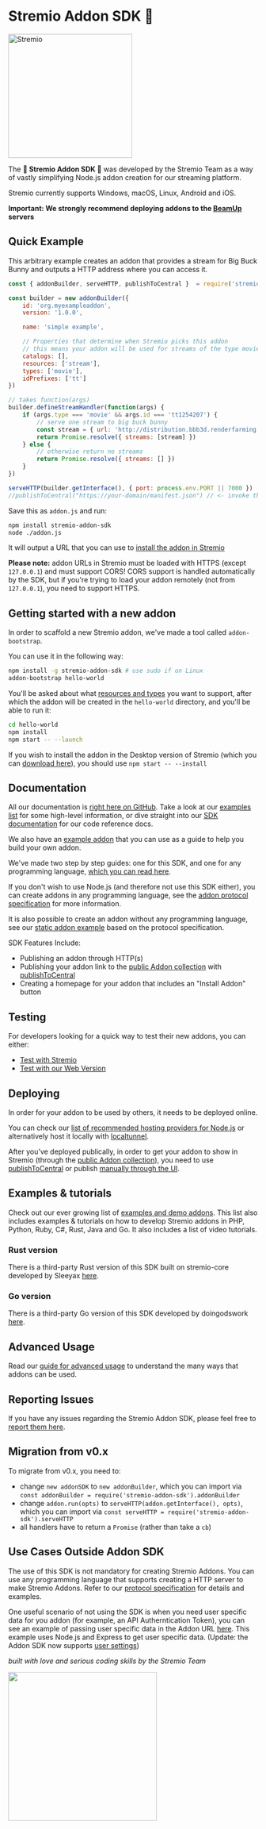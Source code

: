 # Stremio Addon SDK 🧙

<img src="https://blog.stremio.com/wp-content/uploads/2023/08/stremio-logo-2023.png" alt="Stremio" width="250" />

The **🧙  Stremio Addon SDK 🧙** was developed by the Stremio Team as a way of vastly simplifying Node.js addon creation for
our streaming platform.

Stremio currently supports Windows, macOS, Linux, Android and iOS.

**Important: We strongly recommend deploying addons to the [BeamUp](./docs/deploying/beamup.md) servers**


## Quick Example

This arbitrary example creates an addon that provides a stream for Big Buck Bunny and outputs a HTTP address where you can access it.

```javascript
const { addonBuilder, serveHTTP, publishToCentral }  = require('stremio-addon-sdk')

const builder = new addonBuilder({
    id: 'org.myexampleaddon',
    version: '1.0.0',

    name: 'simple example',

    // Properties that determine when Stremio picks this addon
    // this means your addon will be used for streams of the type movie
    catalogs: [],
    resources: ['stream'],
    types: ['movie'],
    idPrefixes: ['tt']
})

// takes function(args)
builder.defineStreamHandler(function(args) {
    if (args.type === 'movie' && args.id === 'tt1254207') {
        // serve one stream to big buck bunny
        const stream = { url: 'http://distribution.bbb3d.renderfarming.net/video/mp4/bbb_sunflower_1080p_30fps_normal.mp4' }
        return Promise.resolve({ streams: [stream] })
    } else {
        // otherwise return no streams
        return Promise.resolve({ streams: [] })
    }
})

serveHTTP(builder.getInterface(), { port: process.env.PORT || 7000 })
//publishToCentral("https://your-domain/manifest.json") // <- invoke this if you want to publish your addon and it's accessible publically on "your-domain"
```

Save this as `addon.js` and run:

```bash
npm install stremio-addon-sdk
node ./addon.js
```

It will output a URL that you can use to [install the addon in Stremio](./docs/testing.md#how-to-install-add-on-in-stremio)

**Please note:** addon URLs in Stremio must be loaded with HTTPS (except `127.0.0.1`) and must support CORS! CORS support is handled automatically by the SDK, but if you're trying to load your addon remotely (not from `127.0.0.1`), you need to support HTTPS.


## Getting started with a new addon

In order to scaffold a new Stremio addon, we've made a tool called `addon-bootstrap`.

You can use it in the following way:

```bash
npm install -g stremio-addon-sdk # use sudo if on Linux
addon-bootstrap hello-world
```

You'll be asked about what [resources and types](./docs/api/README.md) you want to support, after which the addon will be created in the `hello-world` directory, and you'll be able to run it:

```bash
cd hello-world
npm install
npm start -- --launch
```

If you wish to install the addon in the Desktop version of Stremio (which you can [download here](https://www.stremio.com/downloads)), you should use `npm start -- --install`

## Documentation

All our documentation is [right here on GitHub](./docs). Take a look at our [examples list](./docs/examples.md) for some high-level
information, or dive straight into our [SDK documentation](./docs/README.md) for our code reference docs.

We also have an [example addon](https://github.com/Stremio/addon-helloworld) that you can use as a guide to help you build your own addon.

We've made two step by step guides: one for this SDK, and one for any programming language, [which you can read here](https://stremio.github.io/stremio-addon-guide).

If you don't wish to use Node.js (and therefore not use this SDK either), you can create addons in any programming
language, see the [addon protocol specification](./docs/protocol.md) for more information.

It is also possible to create an addon without any programming language, see our [static addon example](https://github.com/Stremio/stremio-static-addon-example) based
on the protocol specification.

SDK Features Include:

- Publishing an addon through HTTP(s)
- Publishing your addon link to the [public Addon collection](https://api.strem.io/addonscollection.json) with [publishToCentral](./docs/README.md#publishtocentralurl)
- Creating a homepage for your addon that includes an "Install Addon" button

## Testing

For developers looking for a quick way to test their new addons, you can either:

- [Test with Stremio](./docs/testing.md#testing-in-stremio-app)
- [Test with our Web Version](./docs/testing.md#testing-in-stremio-web-version)


## Deploying

In order for your addon to be used by others, it needs to be deployed online.

You can check our [list of recommended hosting providers for Node.js](./docs/deploying/README.md) or alternatively host it locally with [localtunnel](https://github.com/localtunnel/localtunnel).

After you've deployed publically, in order to get your addon to show in Stremio (through the [public Addon collection](https://api.strem.io/addonscollection.json)), you need to use [publishToCentral](./docs/README.md#publishtocentralurl) or publish [manually through the UI](https://stremio.github.io/stremio-publish-addon/index.html).

## Examples & tutorials

Check out our ever growing list of [examples and demo addons](./docs/examples.md). This list also includes examples & tutorials on how to develop Stremio addons in PHP, Python, Ruby, C#, Rust, Java and Go. It also includes a list of video tutorials.

### Rust version
There is a third-party Rust version of this SDK built on stremio-core developed by Sleeyax [here](https://github.com/sleeyax/stremio-addon-sdk-rs).

### Go version
There is a third-party Go version of this SDK developed by doingodswork [here](https://github.com/Deflix-tv/go-stremio).


## Advanced Usage

Read our [guide for advanced usage](./docs/advanced.md) to understand the many ways that addons can be used.


## Reporting Issues

If you have any issues regarding the Stremio Addon SDK, please feel free to [report them here](https://github.com/Stremio/stremio-addon-sdk/issues).


## Migration from v0.x

To migrate from v0.x, you need to:

- change `new addonSDK` to `new addonBuilder`, which you can import via `const addonBuilder = require('stremio-addon-sdk').addonBuilder`
- change `addon.run(opts)` to `serveHTTP(addon.getInterface(), opts)`, which you can import via `const serveHTTP = require('stremio-addon-sdk').serveHTTP`
- all handlers have to return a `Promise` (rather than take a `cb`)


## Use Cases Outside Addon SDK

The use of this SDK is not mandatory for creating Stremio Addons. You can use any programming language that supports
creating a HTTP server to make Stremio Addons. Refer to our [protocol specification](./docs/protocol.md) for details and examples.

One useful scenario of not using the SDK is when you need user specific data for you addon (for example, an API
Autherntication Token), you can see an example of passing user specific data in the Addon URL [here](./docs/advanced.md#using-user-data-in-add-ons).
This example uses Node.js and Express to get user specific data. (Update: the Addon SDK now supports [user settings](./docs/api/responses/manifest.md#user-data))


_built with love and serious coding skills by the Stremio Team_

<img src="https://blog.stremio.com/wp-content/uploads/2023/08/stremio-code-footer.jpg" width="300" />
